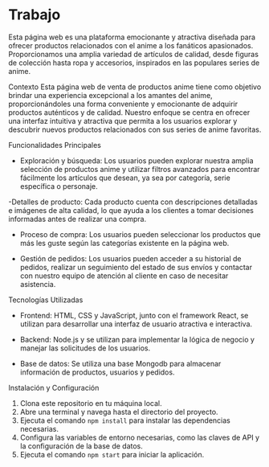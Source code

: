 # Trabajo

Esta página web es una plataforma emocionante y atractiva diseñada para ofrecer productos relacionados con el anime a los fanáticos apasionados. Proporcionamos una amplia variedad de artículos de calidad, desde figuras de colección hasta ropa y accesorios, inspirados en las populares series de anime.

 Contexto
Esta página web de venta de productos anime tiene como objetivo brindar una experiencia excepcional a los amantes del anime, proporcionándoles una forma conveniente y emocionante de adquirir productos auténticos y de calidad. Nuestro enfoque se centra en ofrecer una interfaz intuitiva y atractiva que permita a los usuarios explorar y descubrir nuevos productos relacionados con sus series de anime favoritas.

Funcionalidades Principales

- Exploración y búsqueda: Los usuarios pueden explorar nuestra amplia selección de productos anime y utilizar filtros avanzados para encontrar fácilmente los artículos que desean, ya sea por categoría, serie específica o personaje.

-Detalles de producto: Cada producto cuenta con descripciones detalladas e imágenes de alta calidad, lo que ayuda a los clientes a tomar decisiones informadas antes de realizar una compra.

- Proceso de compra: Los usuarios pueden seleccionar los productos que más les guste según las categorías existente en la página web.

- Gestión de pedidos: Los usuarios pueden acceder a su historial de pedidos, realizar un seguimiento del estado de sus envíos y contactar con nuestro equipo de atención al cliente en caso de necesitar asistencia.

Tecnologías Utilizadas

- Frontend: HTML, CSS y JavaScript, junto con el framework React, se utilizan para desarrollar una interfaz de usuario atractiva e interactiva.

- Backend: Node.js y se utilizan para implementar la lógica de negocio y manejar las solicitudes de los usuarios.

- Base de datos: Se utiliza una base Mongodb para almacenar información de productos, usuarios y pedidos.

Instalación y Configuración

1. Clona este repositorio en tu máquina local.
2. Abre una terminal y navega hasta el directorio del proyecto.
3. Ejecuta el comando `npm install` para instalar las dependencias necesarias.
4. Configura las variables de entorno necesarias, como las claves de API y la configuración de la base de datos.
5. Ejecuta el comando `npm start` para iniciar la aplicación.
